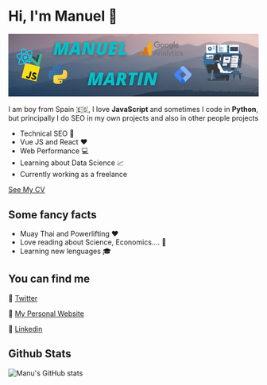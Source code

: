 # Hi, I'm Manuel :punch:

![Manuel Presentacion](./manu.jpg)

I am boy from Spain :es:, I love **JavaScript** and sometimes I code in **Python**, but principally I do SEO in my own projects and also in other people projects

- Technical SEO :hammer:
- Vue JS and React :hearts:
- Web Performance :computer:
- Learning about Data Science :chart_with_upwards_trend:
- Currently working as a freelance

[See My CV](./manu-cv.pdf)

## Some fancy facts

- Muay Thai and Powerlifting :hearts:
- Love reading about Science, Economics.... :blue_book:
- Learning new lenguages :mortar_board:

## You can find me

:link: [Twitter](https://twitter.com/Manu_200476)

:link: [My Personal Website](https://manuelmartin.me/)

:link: [Linkedin](https://www.linkedin.com/in/manudev200476/)

## Github Stats

![Manu's GitHub stats](https://github-readme-stats.vercel.app/api?username=Manu200476&show_icons=true&theme=nightowl)



